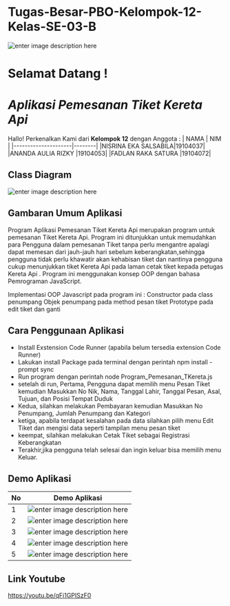 # Tugas-Besar-PBO-Kelompok-12-Kelas-SE-03-B
![enter image description here](https://pmb.ittelkom-pwt.ac.id/wp-content/uploads/sites/2/2019/10/logo-ittp.png)
# Selamat Datang !
# *Aplikasi Pemesanan Tiket Kereta Api*
Hallo! Perkenalkan Kami dari **Kelompok 12**  dengan Anggota :
|        NAMA         |   NIM  |
|---------------------|--------|
|NISRINA EKA SALSABILA|19104037|
|ANANDA AULIA RIZKY   |19104053|
|FADLAN RAKA SATURA   |19104072|

## Class Diagram
![enter image description here](https://iili.io/fuuknS.png)

## Gambaran Umum Aplikasi
Program Aplikasi Pemesanan Tiket Kereta Api merupakan program untuk pemesanan Tiket Kereta Api. Program ini ditunjukkan untuk memudahkan para Pengguna dalam pemesanan Tiket tanpa perlu mengantre apalagi dapat memesan dari jauh-jauh hari sebelum keberangkatan,sehingga pengguna tidak perlu khawatir akan kehabisan tiket dan nantinya pengguna cukup menunjukkan tiket Kereta Api pada laman cetak tiket  kepada petugas Kereta Api . Program ini menggunakan konsep OOP dengan bahasa Pemrograman JavaScript.

Implementasi OOP Javascript pada program ini :
Constructor pada class penumpang
Objek penumpang pada method pesan tiket
Prototype pada edit tiket dan ganti

## Cara Penggunaan Aplikasi
- Install Exstension Code Runner (apabila belum tersedia extension Code Runner)
- Lakukan install Package pada terminal dengan perintah npm install -prompt sync
- Run program dengan perintah node Program_Pemesanan_TKereta.js
- setelah di run, Pertama, Pengguna dapat memilih menu Pesan Tiket kemudian Masukkan No Nik, Nama, Tanggal Lahir, Tanggal Pesan, Asal, Tujuan, dan Posisi Tempat Duduk
- Kedua, silahkan melakukan Pembayaran kemudian Masukkan No Penumpang, Jumlah Penumpang dan Kategori
- ketiga, apabila terdapat kesalahan pada data silahkan pilih menu Edit Tiket dan mengisi data seperti tampilan menu pesan tiket
- keempat, silahkan melakukan Cetak Tiket sebagai Registrasi Keberangkatan
- Terakhir,jika pengguna telah selesai dan ingin keluar bisa memilih menu Keluar.

## Demo Aplikasi
| No |   Demo Aplikasi  |
|----|------------------|
|  1 |![enter image description here](https://iili.io/fuEUy7.png)|
|  2 |![enter image description here](https://iili.io/fuE4je.png)|
|  3 |![enter image description here](https://iili.io/fuE6Zu.png)|
|  4 |![enter image description here](https://iili.io/fuEiCb.png)|
|  5 |![enter image description here](https://iili.io/fuEsGj.png)|

## Link Youtube
https://youtu.be/qFi1GPISzF0
